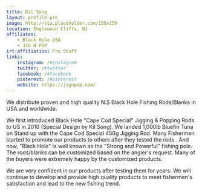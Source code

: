 ```yaml
---
title: Kil Song
layout: profile-pro
image: http://via.placeholder.com/150x150
location: Englewood Cliffs, NJ
affiliates: 
    - Black Hole USA 
    - JIG N POP
irt-affiliation: Pro Staff
links:
    instagram: /#instagram
    twitter: /#twitter
    facebook: /#facebook
    pinterest: /#pinterest
    website: https://jignpop.com/
---
```

We distribute proven and high quality N.S Black Hole Fishing Rods/Blanks in USA and worldwide.

We first introduced Black Hole "Cape Cod Special" Jigging & Popping Rods to US in 2010 (Special Design by Kil Song). We landed 1,000lb Bluefin Tuna on Stand up with the Cape Cod Special 450g Jigging Rod. Many Fishermen started to promote our products to others after they tested the rods . And now, "Black Hole" is well known as the "Strong and Powerful" fishing pole.
The rods/blanks can be customized based on the angler's request. Many of the buyers were extremely happy by the customized products.

We are very confident in our products after testing them for years. We will continue to develop and provide high quality products to meet fishermen's satisfaction and lead to the new fishing trend.
